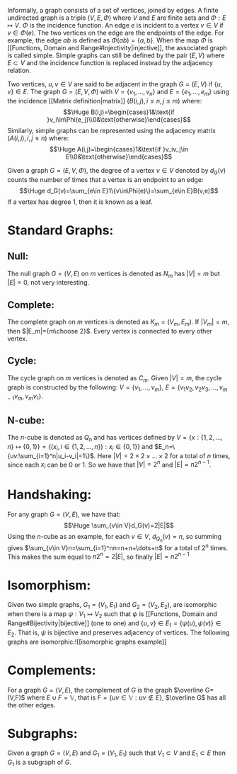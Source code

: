 Informally, a graph consists of a set of vertices, joined by edges. A finite undirected graph is a triple $(V,E,\Phi)$ where $V$ and $E$ are finite sets and $\Phi:E\mapsto V$. $\Phi$ is the incidence function. An edge $e$ is incident to a vertex $v\in V$ if $v\in\Phi(e)$. The two vertices on the edge are the endpoints of the edge. For example, the edge $ab$ is defined as $\Phi(ab)=\{a,b\}$. When the map $\Phi$ is [[Functions, Domain and Range#Injectivity|injective]], the associated graph is called simple. Simple graphs can still be defined by the pair $(E,V)$ where $E\subset V$ and the incidence function is replaced instead by the adjacency relation.

Two vertices, $u,v\in V$ are said to be adjacent in the graph $G=(E,V)$ if $\{u,v\}\in E$. The graph $G=(E,V,\Phi)$ with $V=\{v_1,\dots,v_n\}$ and $E=\{e_1,\dots,e_m\}$ using the incidence [[Matrix definition|matrix]] $(B(i,j), i\leq n, j\leq m)$ where:$$\Huge B(i,j)=\begin{cases}1&\text{if }v_i\in\Phi(e_j)\\0&\text{otherwise}\end{cases}$$Similarly, simple graphs can be represented using the adjacency matrix $(A(i,j),i,j\leq n)$ where:$$\Huge A(i,j)=\begin{cases}1&\text{if }v_iv_j\in E\\0&\text{otherwise}\end{cases}$$

Given a graph $G=(E,V,\Phi)$, the degree of a vertex $v\in V$ denoted by $d_G(v)$ counts the number of times that a vertex is an endpoint to an edge:$$\Huge d_G(v)=\sum_{e\in E}1\{v\in\Phi(e)\}=\sum_{e\in E}B(v,e)$$If a vertex has degree $1$, then it is known as a leaf.

# Standard Graphs:

## Null:
The null graph $G=(V,E)$ on $m$ vertices is denoted as $N_m$ has $|V|=m$ but $|E|=0$, not very interesting.

## Complete:
The complete graph on $m$ vertices is denoted as $K_m=(V_m,E_m)$. If $|V_m|=m$, then $|E_m|={m\choose 2}$. Every vertex is connected to every other vertex.

## Cycle:
The cycle graph on $m$ vertices is denoted as $C_m$. Given $|V|=m$, the cycle graph is constructed by the following: $V=\{v_1,\dots,v_m\}$, $E=\{v_1v_2,v_2v_3,\dots,v_{m-1}v_m,v_mv_1\}$.

## N-cube:
The $n$-cube is denoted as $Q_n$ and has vertices defined by $V=\{x:\{1,2,\dots,n\}\mapsto\{0,1\}\}=\{(x_i,i\in\{1,2,\dots,n\}):x_i\in\{0,1\}\}$ and $E_n=\{uv:\sum_{i=1}^n|u_i-v_i|=1\}$. Here $|V|=2\times2\times\dots\times2$ for a total of $n$ times, since each $x_i$ can be $0$ or $1$. So we have that $|V|=2^n$ and $|E|=n2^{n-1}$.

# Handshaking:

For any graph $G=(V,E)$, we have that: $$\Huge \sum_{v\in V}d_G(v)=2|E|$$ Using the $n$-cube as an example, for each $v\in V$, $d_{Q_n}(v)=n$, so summing gives $\sum_{v\in V}n=\sum_{i=1}^nn=n+n+\dots+n$ for a total of $2^n$ times. This makes the sum equal to $n2^n=2|E|$, so finally $|E|=n2^{n-1}$

# Isomorphism:

Given two simple graphs, $G_1=(V_1,E_1)$ and $G_2=(V_2,E_2)$, are isomorphic when there is a map $\psi:V_1\mapsto V_2$ such that $\psi$ is [[Functions, Domain and Range#Bijectivity|bijective]] (one to one) and $\{u,v\}\in E_1=\{\psi(u),\psi(v)\}\in E_2$. That is, $\psi$ is bijective and preserves adjacency of vertices. The following graphs are isomorphic:![[isomorphic graphs example]]
# Complements:

For a graph $G=(V,E)$, the complement of $G$ is the graph $\overline G=(V,F)$ where $E\cup F=\mathbb V$, that is $F=\{uv\in\mathbb V:uv\notin E\}$, $\overline G$ has all the other edges.

# Subgraphs:

Given a graph $G=(V,E)$ and $G_1=(V_1,E_1)$ such that $V_1\subset V$ and $E_1\subset E$ then $G_1$ is a subgraph of $G$.
